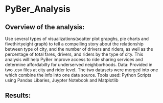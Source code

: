 # PyBer_Analysis


## Overview of the analysis:
Use several types of visualizations(scatter plot grapghs, pie charts and fivethirtyeight graph) to tell a compelling story about the relationship between type of city, and the number of drivers and riders, as well as the percentage of total fares, drivers, and riders by the type of city. 
This analysis will help PyBer improve access to ride sharing services and determine affordabilty for underserved neighborhoods. 
Data: Provided in two .csv files at city and rider level. The two datasets were merged into one which combine the info into one data source.
Tools used: Python Scripts using Pandas Libaries, Juypter Notebook and Matplotlib

## Results:
